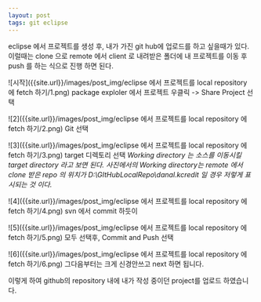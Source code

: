 ```yaml
---
layout: post
tags: git eclipse
---
```


eclipse 에서 프로젝트를 생성 후, 내가 가진 git hub에 업로드를 하고 싶을때가 있다.
이럴때는 clone 으로 remote 에서 client 로 내려받은 폴더에 내 프로젝트를 이동 후 push 를 하는 식으로 진행 하면 된다.


![시작]({{site.url}}/images/post_img/eclipse 에서 프로젝트를 local repository 에 fetch 하기/1.png)
package exploler 에서 프로젝트 우클릭 -> Share Project 선택  


![2]({{site.url}}/images/post_img/eclipse 에서 프로젝트를 local repository 에 fetch 하기/2.png)
Git 선택  


![3]({{site.url}}/images/post_img/eclipse 에서 프로젝트를 local repository 에 fetch 하기/3.png)
target 디렉토리 선택
*Working directory 는 소스를 이동시킬 target directory 라고 보면 된다. 사진에서의 Working directory는 remote 에서 clone 받은 repo 의 위치가 D:\GItHubLocalRepo\danal.kcredit 일 경우 저렇게 표시되는 것 이다.*  


![4]({{site.url}}/images/post_img/eclipse 에서 프로젝트를 local repository 에 fetch 하기/4.png)
svn 에서 commit 하듯이  


![5]({{site.url}}/images/post_img/eclipse 에서 프로젝트를 local repository 에 fetch 하기/5.png)
모두 선택후, Commit and Push 선택  


![6]({{site.url}}/images/post_img/eclipse 에서 프로젝트를 local repository 에 fetch 하기/6.png)
그다음부터는 크게 신경안쓰고 next 하면 됩니다.  




이렇게 하여 github의 repository 내에 내가 작성 중이던 project를 업로드 하였습니다.
